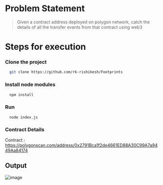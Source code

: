 # Problem Statement

> Given a contract address deployed on polygon network, catch the details of all the transfer events from that contract using web3

# Steps for execution

### Clone the project
```bash
  git clone https://github.com/rk-rishikesh/Footprints
```
### Install node modules
```bash
  npm install
```
### Run
```
  node index.js
```
### Contract Details

Contract : https://polygonscan.com/address/0x2791Bca1f2de4661ED88A30C99A7a9449Aa84174

## Output

![image](https://user-images.githubusercontent.com/59107121/142210828-598e7c88-7cec-4b77-ad30-97be57baaa6d.png)
